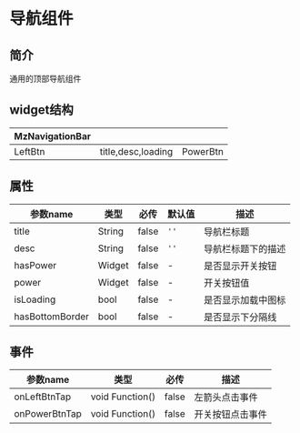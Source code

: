 # 导航组件

## 简介
通用的顶部导航组件

## widget结构
MzNavigationBar|||
-|-|-|
LeftBtn|title,desc,loading|PowerBtn

## 属性

| 参数name | 类型     | 必传    | 默认值 | 描述        |
|--------|--------|-------|--|-----------|
| title  | String | false | `''` | 导航栏标题  |
| desc   | String | false | `''` | 导航栏标题下的描述  |
| hasPower  | Widget | false  | - | 是否显示开关按钮 |
| power  | Widget | false  | - | 开关按钮值 |
| isLoading  | bool | false  | - | 是否显示加载中图标 |
| hasBottomBorder  | bool | false  | - | 是否显示下分隔线 |

## 事件

| 参数name        | 类型              | 必传    | 描述       |
|---------------|-----------------|-------|----------|
| onLeftBtnTap  | void Function() | false | 左箭头点击事件  |
| onPowerBtnTap | void Function() | false | 开关按钮点击事件 |
